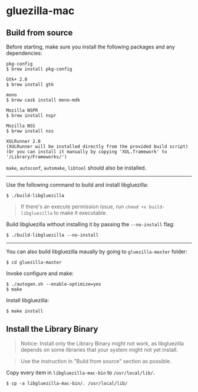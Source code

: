 # gluezilla-mac

## Build from source
Before starting, make sure you install the following packages and any dependencies:
```
pkg-config
$ brew install pkg-config

Gtk+ 2.0
$ brew install gtk

mono
$ brew cask install mono-mdk

Mozilla NSPR
$ brew install nspr

Mozilla NSS
$ brew install nss

XULRunner 2.0
(XULRunner will be installed directly from the provided build script)
(Or you can install it manually by copying 'XUL.framework' to '/Library/Frameworks/')
```
`make`, `autoconf`, `automake`, `libtool` should also be installed.

---

Use the following command to build and install libgluezilla:
```
$ ./build-libgluezilla
```
> If there's an execute permission issue, run `chmod +x build-libgluezilla` to make it executable.

Build libgluezilla without installing it by passing the `--no-install` flag:
```
$ ./build-libgluezilla --no-install
```

---

You can also build libgluezilla maually by going to `gluezilla-master` folder:
```
$ cd gluezilla-master
```
Invoke configure and make:
```
$ ./autogen.sh --enable-optimize=yes
$ make
```
Install libgluezilla:
```
$ make install
```

## Install the Library Binary
> Notice: Install only the Library Binary might not work, as libgluezilla depends on some libraries that your system might not yet install.

> Use the instruction in "Build from source" section as possible.

Copy every item in `libgluezilla-mac-bin` to `/usr/local/lib/`.
```
$ cp -a libgluezilla-mac-bin/. /usr/local/lib/
```
